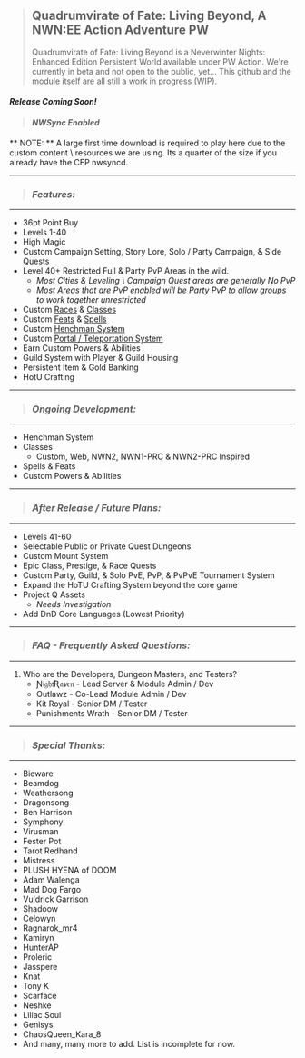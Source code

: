 > ## Quadrumvirate of Fate: Living Beyond, A NWN:EE Action Adventure PW
> Quadrumvirate of Fate: Living Beyond is a Neverwinter Nights: Enhanced Edition Persistent World available under PW Action.
> We're currently in beta and not open to the public, yet...
> This github and the module itself are all still a work in progress (WIP).

#### ***Release Coming Soon!***

> #### *NWSync Enabled*
** NOTE: ** A large first time download is required to play here due to the custom content \ resources we are using. Its a quarter of the size if you already have the CEP nwsyncd.

</n>

---
> ### ***Features:***
---
* 36pt Point Buy
* Levels 1-40
* High Magic
* Custom Campaign Setting, Story Lore, Solo / Party Campaign, & Side Quests
* Level 40+ Restricted Full & Party PvP Areas in the wild.
	- *Most Cities & Leveling \ Campaign Quest areas are generally No PvP*
	- *Most Areas that are PvP enabled will be Party PvP to allow groups to work together unrestricted*
* Custom [Races](https://github.com/Aphion/harkdune.github.io/wiki/Races) & [Classes](https://github.com/Aphion/harkdune.github.io/wiki/Classes)
* Custom [Feats](https://github.com/Aphion/harkdune.github.io/wiki/Feats) & [Spells](https://github.com/Aphion/harkdune.github.io/wiki/Spells)
* Custom [Henchman System]()
* Custom [Portal / Teleportation System]()
* Earn Custom Powers & Abilities
* Guild System with Player & Guild Housing
* Persistent Item & Gold Banking
* HotU Crafting

</n>

---
> ### ***Ongoing Development:***
---
* Henchman System
* Classes 
	+ Custom, Web, NWN2, NWN1-PRC & NWN2-PRC Inspired
* Spells & Feats
* Custom Powers & Abilities

</n>

---
> ### ***After Release / Future Plans:***
---
* Levels 41-60
* Selectable Public or Private Quest Dungeons
* Custom Mount System
* Epic Class, Prestige, & Race Quests
* Custom Party, Guild, & Solo PvE, PvP, & PvPvE Tournament System
* Expand the HoTU Crafting System beyond the core game
* Project Q Assets
	- *Needs Investigation*
* Add DnD Core Languages (Lowest Priority)	

</n>

---
> ### ***FAQ - Frequently Asked Questions:***
---
 1. Who are the Developers, Dungeon Masters, and Testers?
	- Ɲ𝔦𝔤𝔥𝔱Ʀ𝔞𝘷𝔢𝔫 - Lead Server & Module Admin / Dev
	- Outlawz - Co-Lead Module Admin / Dev
	- Kit Royal - Senior DM / Tester
	- Punishments Wrath - Senior DM / Tester

---
> ### ***Special Thanks:***
---
- Bioware
- Beamdog
- Weathersong
- Dragonsong
- Ben Harrison
- Symphony
- Virusman
- Fester Pot
- Tarot Redhand
- Mistress
- PLUSH HYENA of DOOM
- Adam Walenga
- Mad Dog Fargo
- Vuldrick Garrison
- Shadoow
- Celowyn
- Ragnarok_mr4
- Kamiryn
- HunterAP
- Proleric
- Jasspere
- Knat
- Tony K
- Scarface
- Neshke
- Liliac Soul
- Genisys
- ChaosQueen_Kara_8
- And many, many more to add. List is incomplete for now.